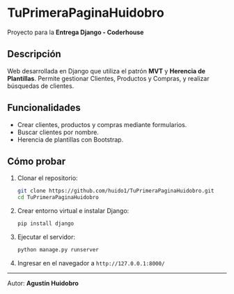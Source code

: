 # TuPrimeraPaginaHuidobro

Proyecto para la **Entrega Django - Coderhouse**

## Descripción
Web desarrollada en Django que utiliza el patrón **MVT** y **Herencia de Plantillas**. Permite gestionar Clientes, Productos y Compras, y realizar búsquedas de clientes.

## Funcionalidades
- Crear clientes, productos y compras mediante formularios.
- Buscar clientes por nombre.
- Herencia de plantillas con Bootstrap.

## Cómo probar
1. Clonar el repositorio:
   ```bash
   git clone https://github.com/huido1/TuPrimeraPaginaHuidobro.git
   cd TuPrimeraPaginaHuidobro
   ```
2. Crear entorno virtual e instalar Django:
   ```bash
   pip install django
   ```
3. Ejecutar el servidor:
   ```bash
   python manage.py runserver
   ```
4. Ingresar en el navegador a `http://127.0.0.1:8000/`

---
Autor: **Agustín Huidobro**

